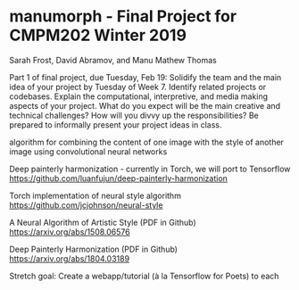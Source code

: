 # manumorph - Final Project for CMPM202 Winter 2019 
Sarah Frost, David Abramov, and Manu Mathew Thomas 

Part 1 of final project, due Tuesday, Feb 19: 
Solidify the team and the main idea of your project by Tuesday of Week 7. Identify related
projects or codebases. Explain the computational, interpretive, and media making aspects of
your project. What do you expect will be the main creative and technical challenges? How will
you divvy up the responsibilities? Be prepared to informally present your project ideas in
class. 


algorithm for combining the content of one image with the style of another image using convolutional neural networks

Deep painterly harmonization - currently in Torch, we will port to Tensorflow
https://github.com/luanfujun/deep-painterly-harmonization


Torch implementation of neural style algorithm
https://github.com/jcjohnson/neural-style



A Neural Algorithm of Artistic Style (PDF in Github)
https://arxiv.org/abs/1508.06576 

Deep Painterly Harmonization (PDF in Github)
https://arxiv.org/abs/1804.03189


Stretch goal: 
  Create a webapp/tutorial (à la Tensorflow for Poets) to each  

